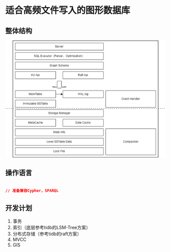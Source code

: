 # 适合高频文件写入的图形数据库

## 整体结构

![结构图](hifidb.png)

## 操作语言
```json

// 准备兼容Cypher，SPARQL

```


## 开发计划
1. 事务
2. 索引（底层参考tidb的LSM-Tree方案）
3. 分布式存储（参考tidb的raft方案）
4. MVCC
5. GIS